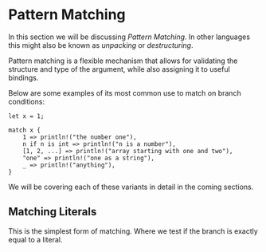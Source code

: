 # Pattern Matching

In this section we will be discussing *Pattern Matching*.
In other languages this might also be known as *unpacking* or *destructuring*.

Pattern matching is a flexible mechanism that allows for validating the
structure and type of the argument, while also assigning it to useful bindings.

Below are some examples of its most common use to match on branch conditions:

```rune
let x = 1;

match x {
    1 => println!("the number one"),
    n if n is int => println!("n is a number"),
    [1, 2, ...] => println!("array starting with one and two"),
    "one" => println!("one as a string"),
    _ => println!("anything"),
}
```

We will be covering each of these variants in detail in the coming sections.

## Matching Literals

This is the simplest form of matching. Where we test if the branch is exactly
equal to a literal.